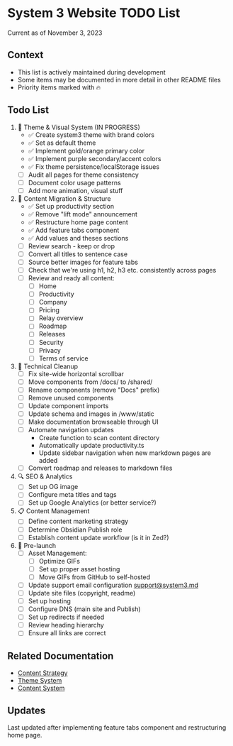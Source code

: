 # System 3 Website TODO List

Current as of November 3, 2023

## Context
- This list is actively maintained during development
- Some items may be documented in more detail in other README files
- Priority items marked with 🔥

## Todo List

1. 🎨 Theme & Visual System (IN PROGRESS)
   - ✅ Create system3 theme with brand colors
   - ✅ Set as default theme
   - ✅ Implement gold/orange primary color
   - ✅ Implement purple secondary/accent colors
   - ✅ Fix theme persistence/localStorage issues
   - [ ] Audit all pages for theme consistency
   - [ ] Document color usage patterns
   - [ ] Add more animation, visual stuff

2. 📝 Content Migration & Structure
   - ✅ Set up productivity section
   - ✅ Remove "lift mode" announcement
   - ✅ Restructure home page content
   - ✅ Add feature tabs component
   - ✅ Add values and theses sections
   - [ ] Review search - keep or drop
   - [ ] Convert all titles to sentence case
   - [ ] Source better images for feature tabs
   - [ ] Check that we're using h1, h2, h3 etc. consistently across pages
   - [ ] Review and ready all content:
     - [ ] Home
     - [ ] Productivity
     - [ ] Company
     - [ ] Pricing
     - [ ] Relay overview
     - [ ] Roadmap
     - [ ] Releases
     - [ ] Security
     - [ ] Privacy
     - [ ] Terms of service

3. 🧹 Technical Cleanup
   - [ ] Fix site-wide horizontal scrollbar
   - [ ] Move components from /docs/ to /shared/
   - [ ] Rename components (remove "Docs" prefix)
   - [ ] Remove unused components
   - [ ] Update component imports
   - [ ] Update schema and images in /www/static
   - [ ] Make documentation browseable through UI
   - [ ] Automate navigation updates
     - Create function to scan content directory
     - Automatically update productivity.ts
     - Update sidebar navigation when new markdown pages are added
   - [ ] Convert roadmap and releases to markdown files

4. 🔍 SEO & Analytics
   - [ ] Set up OG image
   - [ ] Configure meta titles and tags
   - [ ] Set up Google Analytics (or better service?)

5. 📋 Content Management
   - [ ] Define content marketing strategy
   - [ ] Determine Obsidian Publish role
   - [ ] Establish content update workflow (is it in Zed?)

6. 🚀 Pre-launch
   - [ ] Asset Management:
     - [ ] Optimize GIFs
     - [ ] Set up proper asset hosting
     - [ ] Move GIFs from GitHub to self-hosted
   - [ ] Update support email configuration support@system3.md
   - [ ] Update site files (copyright, readme)
   - [ ] Set up hosting
   - [ ] Configure DNS (main site and Publish)
   - [ ] Set up redirects if needed
   - [ ] Review heading hierarchy
   - [ ] Ensure all links are correct

## Related Documentation
- [Content Strategy](README-CONTENT-STRATEGY.md)
- [Theme System](README-THEME-SYSTEM.md)
- [Content System](README-CONTENT-SYSTEM.md)

## Updates
Last updated after implementing feature tabs component and restructuring home page.
